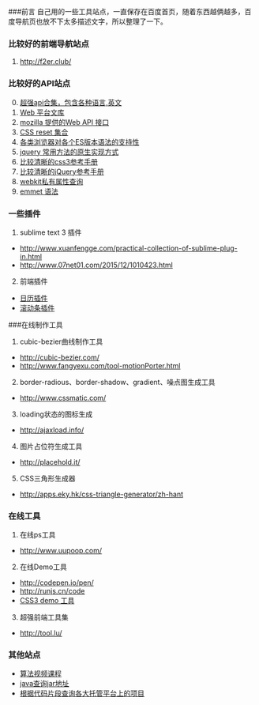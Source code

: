 ###前言 
自己用的一些工具站点，一直保存在百度首页，随着东西越俩越多，百度导航页也放不下太多描述文字，所以整理了一下。

### 比较好的前端导航站点

1. http://f2er.club/


### 比较好的API站点
0. [超强api合集，包含各种语言,英文](http://devdocs.io/)
1. [Web 平台文库](https://docs.webplatform.org/wiki/Main_Page/zh)
2. [mozilla 提供的Web API 接口](https://developer.mozilla.org/zh-CN/docs/Web/API)
3. [CSS reset 集合](http://cssreset.com/)
4. [各类浏览器对各个ES版本语法的支持性](http://kangax.github.io/compat-table/es6/)
5. [jquery 常用方法的原生实现方式](http://youmightnotneedjquery.com/)
6. [比较清晰的css3参考手册](http://www.css88.com/book/css/)
7. [比较清晰的jQuery参考手册](http://www.css88.com/jqapi-1.9/)
8. [webkit私有属性查询](http://ued.ctrip.com/webkitcss/index.html)
9. [emmet 语法](http://emmet.evget.com/)

### 一些插件

1. sublime text 3 插件
 - http://www.xuanfengge.com/practical-collection-of-sublime-plug-in.html
 - http://www.07net01.com/2015/12/1010423.html

2. 前端插件
 - [日历插件](http://glad.github.io/glDatePicker/)
 - [滚动条插件](http://manos.malihu.gr/repository/custom-scrollbar/demo/examples/scrollbar_themes_demo.html)

###在线制作工具

1. cubic-bezier曲线制作工具
 - <http://cubic-bezier.com/>
 - <http://www.fangyexu.com/tool-motionPorter.html>

2. border-radious、border-shadow、gradient、噪点图生成工具
 - <http://www.cssmatic.com/>

3. loading状态的图标生成
 - <http://ajaxload.info/>

4. 图片占位符生成工具
 - <http://placehold.it/>

5. CSS三角形生成器
 - <http://apps.eky.hk/css-triangle-generator/zh-hant>

### 在线工具

1. 在线ps工具
 - <http://www.uupoop.com/>
2. 在线Demo工具
 - <http://codepen.io/pen/>
 - <http://runjs.cn/code>
 - [CSS3 demo 工具](http://cssdeck.com/)
3. 超强前端工具集
 - <http://tool.lu/> 

### 其他站点

 - [算法视频课程](https://www.julyedu.com/video/index?category=%E7%AE%97%E6%B3%95%E8%A7%86%E9%A2%91)
 - [java查询jar地址](http://www.mvnrepository.com/)
 - [根据代码片段查询各大托管平台上的项目](https://searchcode.com)
